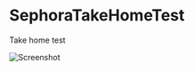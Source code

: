 # SephoraTakeHomeTest
Take home test


![Screenshot](https://github.com/ASN10/SephoraTakeHomeTest/blob/master/Assignment/Screenshots/Sephora_2.gif)
